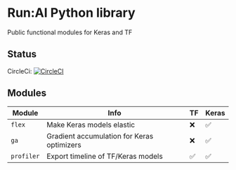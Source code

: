 # Run:AI Python library

Public functional modules for Keras and TF

## Status

CircleCi: [![CircleCI](https://circleci.com/gh/run-ai/runai/tree/master.svg?style=svg&circle-token=438045a8ae6e2d2a2253bae97ccf82dc94bcfd5b)](https://circleci.com/gh/run-ai/runai/tree/master)

## Modules

| Module     | Info                                       | TF                 | Keras              |
|------------|--------------------------------------------|--------------------|--------------------|
| `flex`     | Make Keras models elastic                  | :x:                | :white_check_mark: |
| `ga`       | Gradient accumulation for Keras optimizers | :x:                | :white_check_mark: |
| `profiler` | Export timeline of TF/Keras models         | :white_check_mark: | :white_check_mark: |
